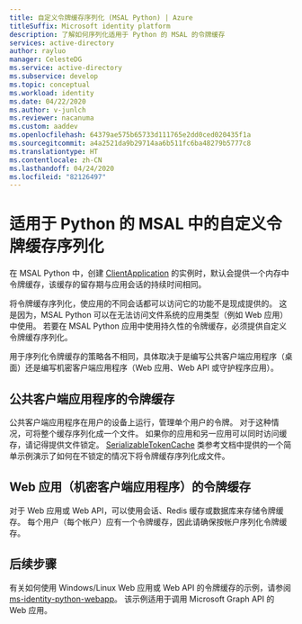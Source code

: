 ```yaml
---
title: 自定义令牌缓存序列化 (MSAL Python) | Azure
titleSuffix: Microsoft identity platform
description: 了解如何序列化适用于 Python 的 MSAL 的令牌缓存
services: active-directory
author: rayluo
manager: CelesteDG
ms.service: active-directory
ms.subservice: develop
ms.topic: conceptual
ms.workload: identity
ms.date: 04/22/2020
ms.author: v-junlch
ms.reviewer: nacanuma
ms.custom: aaddev
ms.openlocfilehash: 64379ae575b65733d111765e2dd0ced020435f1a
ms.sourcegitcommit: a4a2521da9b29714aa6b511fc6ba48279b5777c8
ms.translationtype: HT
ms.contentlocale: zh-CN
ms.lasthandoff: 04/24/2020
ms.locfileid: "82126497"
---
```

# <a name="custom-token-cache-serialization-in-msal-for-python"></a>适用于 Python 的 MSAL 中的自定义令牌缓存序列化

在 MSAL Python 中，创建 [ClientApplication](https://msal-python.readthedocs.io/en/latest/#confidentialclientapplication) 的实例时，默认会提供一个内存中令牌缓存，该缓存的留存期与应用会话的持续时间相同。

将令牌缓存序列化，使应用的不同会话都可以访问它的功能不是现成提供的。 这是因为，MSAL Python 可以在无法访问文件系统的应用类型（例如 Web 应用）中使用。 若要在 MSAL Python 应用中使用持久性的令牌缓存，必须提供自定义令牌缓存序列化。

用于序列化令牌缓存的策略各不相同，具体取决于是编写公共客户端应用程序（桌面）还是编写机密客户端应用程序（Web 应用、Web API 或守护程序应用）。

## <a name="token-cache-for-a-public-client-application"></a>公共客户端应用程序的令牌缓存

公共客户端应用程序在用户的设备上运行，管理单个用户的令牌。 对于这种情况，可将整个缓存序列化成一个文件。 如果你的应用和另一应用可以同时访问缓存，请记得提供文件锁定。 [SerializableTokenCache](https://msal-python.readthedocs.io/en/latest/#msal.SerializableTokenCache) 类参考文档中提供的一个简单示例演示了如何在不锁定的情况下将令牌缓存序列化成文件。

## <a name="token-cache-for-a-web-app-confidential-client-application"></a>Web 应用（机密客户端应用程序）的令牌缓存

对于 Web 应用或 Web API，可以使用会话、Redis 缓存或数据库来存储令牌缓存。 每个用户（每个帐户）应有一个令牌缓存，因此请确保按帐户序列化令牌缓存。

## <a name="next-steps"></a>后续步骤

有关如何使用 Windows/Linux Web 应用或 Web API 的令牌缓存的示例，请参阅 [ms-identity-python-webapp](https://github.com/Azure-Samples/ms-identity-python-webapp/blob/master/app.py#L64-L72)。 该示例适用于调用 Microsoft Graph API 的 Web 应用。


